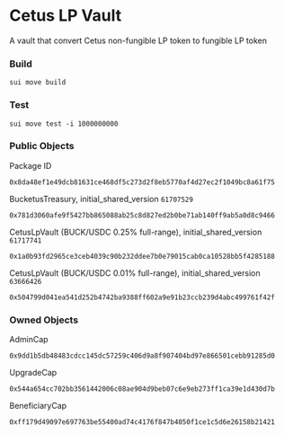 # Cetus LP Vault
A vault that convert Cetus non-fungible LP token to fungible LP token

### Build
```
sui move build
```

### Test
```
sui move test -i 1000000000
```

### Public Objects
Package ID
```
0x8da48ef1e49dcb81631ce468df5c273d2f8eb5770af4d27ec2f1049bc8a61f75
```
BucketusTreasury, initial_shared_version `61707529`
```
0x781d3060afe9f5427bb865088ab25c8d827ed2b0be71ab140ff9ab5a0d8c9466
```
CetusLpVault (BUCK/USDC 0.25% full-range), initial_shared_version `61717741`
```
0x1a0b93fd2965ce3ceb4039c90b232ddee7b0e79015cab0ca10528bb5f4285188
```
CetusLpVault (BUCK/USDC 0.01% full-range), initial_shared_version `63666426`
```
0x504799d041ea541d252b4742ba9388ff602a9e91b23ccb239d4abc499761f42f
```

### Owned Objects
AdminCap
```
0x9dd1b5db48483cdcc145dc57259c406d9a8f907404bd97e866501cebb91285d0
```
UpgradeCap
```
0x544a654cc702bb3561442006c08ae904d9beb07c6e9eb273ff1ca39e1d430d7b
```
BeneficiaryCap
```
0xff179d49097e697763be55400ad74c4176f847b4050f1ce1c5d6e26158b21421
```
